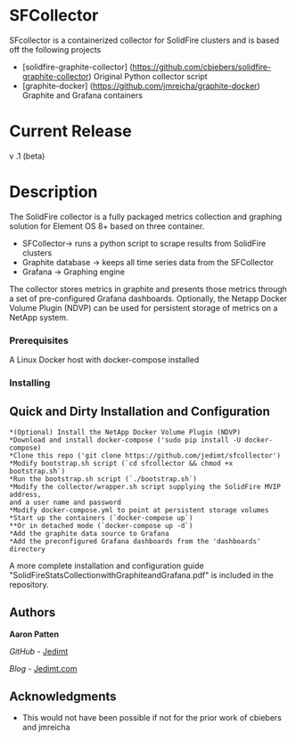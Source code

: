 # SFCollector

SFcollector is a containerized collector for SolidFire clusters and is based off the following projects
* [solidfire-graphite-collector] (https://github.com/cbiebers/solidfire-graphite-collector) Original Python collector script 
* [graphite-docker] (https://github.com/jmreicha/graphite-docker) Graphite and Grafana containers

# Current Release
v .1 (beta)

# Description
The SolidFire collector is a fully packaged metrics collection and graphing solution for Element OS 8+ based on three container. 
* SFCollector-> runs a python script to scrape results from SolidFire clusters 
* Graphite database -> keeps all time series data from the SFCollector
* Grafana -> Graphing engine

The collector stores metrics in graphite and presents those metrics through a set of pre-configured Grafana dashboards.  Optionally, the Netapp Docker Volume Plugin (NDVP) can be used for persistent storage of metrics on a NetApp system.

### Prerequisites

A Linux Docker host with docker-compose installed

### Installing

## Quick and Dirty Installation and Configuration

```
*(Optional) Install the NetApp Docker Volume Plugin (NDVP)
*Download and install docker-compose ('sudo pip install -U docker-compose)
*Clone this repo ('git clone https://github.com/jedimt/sfcollector')
*Modify bootstrap.sh script (`cd sfcollector && chmod +x bootstrap.sh`)
*Run the bootstrap.sh script (`./bootstrap.sh`)
*Modify the collector/wrapper.sh script supplying the SolidFire MVIP address,
and a user name and password
*Modify docker-compose.yml to point at persistent storage volumes  
*Start up the containers (`docker-compose up`)
**Or in detached mode (`docker-compose up -d`)
*Add the graphite data source to Grafana
*Add the preconfigured Grafana dashboards from the 'dashboards' directory
```

A more complete installation and configuration guide "SolidFireStatsCollectionwithGraphiteandGrafana.pdf" is included in the repository.

## Authors

**Aaron Patten**

*GitHub* - [Jedimt](https://github.com/jedimt)

*Blog* - [Jedimt.com](www.jedimt.com)

## Acknowledgments

* This would not have been possible if not for the prior work of cbiebers and jmreicha

